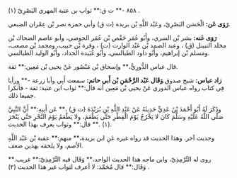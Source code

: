 ٨٥٨ -** ت ق:** ثواب بن عتبة المهري البَصْرِيّ (١) .

**رَوَى عَن:** الْحَسَن البَصْرِيّ، وعَبْد اللَّهِ بْن بريدة (ت ق) وأبي حمزة نصر بْن عِمْران الضبعي.

**رَوَى عَنه:** بشر بْن السري، وأَبُو عُمَر حَفْص بْن عُمَر الحوضي، وأبو عاصم الضحاك بْن مخلد النبينل (ق) ، وعبد الصمد بْن عَبْد الوارث (ت) ، وقرة بْن حبيب، ومحمد بْن مصعب، ومسلم بْن إبراهيم، وأَبُو داود الطيالسي، وأَبُو عُبَيدة الحداد، وأَبُو الوليد الطيالسي.

قال عباس الدُّورِيُّ،** وإسحاق بْن مَنْصُور عَنْ يحيى بْن مَعِين:** ثقة.

**زاد عباس:** شيخ صدوق.**وَقَال عَبْد الرَّحْمَنِ بْن أَبي حاتم:** سمعت أَبِي وأبا زرعة -** ورأيا فِي كتاب رواه عباس الدوري عَنْ يحيى بْن مَعِين أنه قال:** ثواب ابن عتبة: ثقة - فأنكرا جميعا ذلك.

وذَكَرَ لَهُ أَبُو أَحْمَدَ بْنُ عَدِيٍّ حَدِيثَهُ عَنْ عَبْدِ اللَّهِ بْنِ بُرَيْدَةَ (ت ق) ،** عَن أَبِيهِ:** أَنَّ النَّبِيَّ صَلَّى اللَّهُ عَلَيْهِ وسَلَّمَ كَانَ لا يَخْرُجُ يَوْمَ الْفِطْرِ حَتَّى يَطْعَمَ، ولا يَطْعَمُ يَوْمَ النَّحْرِ حَتَّى يَنْحَرَ (١) .** قال:** وثواب يعرف بهذا الحديث.

وحديث آخر. وهذا الحديث قد رواه غيره عَنِ ابن بريدة،** منهم:** عقبة بْن عَبْد اللَّهِ الأصم، ولا يلحقه بهذين ضعف.

روى له التِّرْمِذِيّ، وابن ماجه هذا الحديث الواحد،** وَقَال فيه التِّرْمِذِيّ:** غريب.** وَقَال:** قال مُحَمَّد: لا أعرف لثواب غير هذا الحديث (٢) .